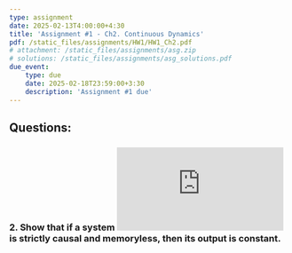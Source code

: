 ```yaml
---
type: assignment
date: 2025-02-13T4:00:00+4:30
title: 'Assignment #1 - Ch2. Continuous Dynamics'
pdf: /static_files/assignments/HW1/HW1_Ch2.pdf
# attachment: /static_files/assignments/asg.zip
# solutions: /static_files/assignments/asg_solutions.pdf
due_event: 
    type: due
    date: 2025-02-18T23:59:00+3:30
    description: 'Assignment #1 due'
---
```


## Questions:

### 2. Show that if a system ![equation](https://latex.codecogs.com/png.latex?S%3A%20A%5E%7B%5Cmathbb%7BR%7D%7D%20%5Cto%20B%5E%7B%5Cmathbb%7BR%7D%7D) is **strictly causal** and **memoryless**, then its output is constant.